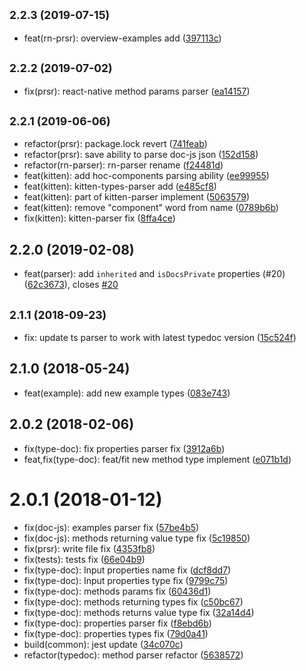 <a name="2.2.3"></a>
## <small>2.2.3 (2019-07-15)</small>

* feat(rn-prsr): overview-examples add ([397113c](https://github.com/akveo/doc-prsr/commit/397113c))



<a name="2.2.2"></a>
## <small>2.2.2 (2019-07-02)</small>

* fix(prsr): react-native method params parser ([ea14157](https://github.com/akveo/doc-prsr/commit/ea14157))



<a name="2.2.1"></a>
## <small>2.2.1 (2019-06-06)</small>

* refactor(prsr): package.lock revert ([741feab](https://github.com/akveo/doc-prsr/commit/741feab))
* refactor(prsr): save ability to parse doc-js json ([152d158](https://github.com/akveo/doc-prsr/commit/152d158))
* refactor(rn-parser): rn-parser rename ([f24481d](https://github.com/akveo/doc-prsr/commit/f24481d))
* feat(kitten): add hoc-components parsing ability ([ee99955](https://github.com/akveo/doc-prsr/commit/ee99955))
* feat(kitten): kitten-types-parser add ([e485cf8](https://github.com/akveo/doc-prsr/commit/e485cf8))
* feat(kitten): part of kitten-parser implement ([5063579](https://github.com/akveo/doc-prsr/commit/5063579))
* feat(kitten): remove "component" word from name ([0789b6b](https://github.com/akveo/doc-prsr/commit/0789b6b))
* fix(kitten): kitten-parser fix ([8ffa4ce](https://github.com/akveo/doc-prsr/commit/8ffa4ce))



<a name="2.2.0"></a>
## 2.2.0 (2019-02-08)

* feat(parser): add `inherited` and `isDocsPrivate` properties (#20) ([62c3673](https://github.com/akveo/doc-prsr/commit/62c3673)), closes [#20](https://github.com/akveo/doc-prsr/issues/20)



<a name="2.1.1"></a>
## <small>2.1.1 (2018-09-23)</small>

* fix: update ts parser to work with latest typedoc version ([15c524f](https://github.com/akveo/doc-prsr/commit/15c524f))



<a name="2.1.0"></a>
## 2.1.0 (2018-05-24)

* feat(example): add new example types ([083e743](https://github.com/akveo/doc-prsr/commit/083e743))


<a name="2.0.2"></a>
## 2.0.2 (2018-02-06)

* fix(type-doc): fix properties parser fix ([3912a6b](https://github.com/akveo/doc-prsr/commit/3912a6b))
* feat,fix(type-doc): feat/fit new method type implement ([e071b1d](https://github.com/akveo/doc-prsr/commit/e071b1d))


<a name="2.0.1"></a>
# 2.0.1 (2018-01-12)

* fix(doc-js): examples parser fix ([57be4b5](https://github.com/32penkin/doc-tool/commit/57be4b5))
* fix(doc-js): methods returning value type fix ([5c19850](https://github.com/32penkin/doc-tool/commit/5c19850))
* fix(prsr): write file fix ([4353fb8](https://github.com/32penkin/doc-tool/commit/4353fb8))
* fix(tests): tests fix ([66e04b9](https://github.com/32penkin/doc-tool/commit/66e04b9))
* fix(type-doc): Input properties name fix ([dcf8dd7](https://github.com/32penkin/doc-tool/commit/dcf8dd7))
* fix(type-doc): Input properties type fix ([9799c75](https://github.com/32penkin/doc-tool/commit/9799c75))
* fix(type-doc): methods params fix ([60436d1](https://github.com/32penkin/doc-tool/commit/60436d1))
* fix(type-doc): methods returning types fix ([c50bc67](https://github.com/32penkin/doc-tool/commit/c50bc67))
* fix(type-doc): methods returns value type fix ([32a14d4](https://github.com/32penkin/doc-tool/commit/32a14d4))
* fix(type-doc): properties parser fix ([f8ebd6b](https://github.com/32penkin/doc-tool/commit/f8ebd6b))
* fix(type-doc): properties types fix ([79d0a41](https://github.com/32penkin/doc-tool/commit/79d0a41))
* build(common): jest update ([34c070c](https://github.com/32penkin/doc-tool/commit/34c070c))
* refactor(typedoc): method parser refactor ([5638572](https://github.com/32penkin/doc-tool/commit/5638572))



